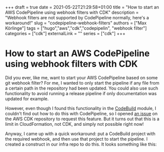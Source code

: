 +++ 
draft = true
date = 2021-05-22T21:29:58+01:00
title = "How to start an AWS CodePipeline using webhook filters with CDK"
description = "Webhook filters are not supported by CodePipeline normally, here's a workaround!"
slug = "codepipeline-webhook-filters"
authors = ["Max Körlinge"]
tags = ["hugo","aws","cdk","codepipelin", "webhook filter"]
categories = ["cdk"]
externalLink = ""
series = ["cdk"]
+++

# How to start an AWS CodePipeline using webhook filters with CDK

Did you ever, like me, want to start your AWS CodePipeline based on some git webhook filter? For me, I wanted to only start the pipeline if any file from a certain path in the repository had been updated. You could also use such functionality to avoid running a release pipeline if only documentation was updated for example.

However, even though I found this functionality in the [CodeBuild]() module, I couldn't find out how to do this with CodePipeline, so I opened [an issue](https://github.com/aws/aws-cdk/issues/10265) on the AWS CDK repository to request this feature. But it turns out that this is a limit in CloudFormation, not CDK, and simply not possible right now!

Anyway, I came up with a quick workaround: put a CodeBuild project with the required webhook, and then use that project to start the pipeline. I created a construct in our infra repo to do this. It looks something like this:




